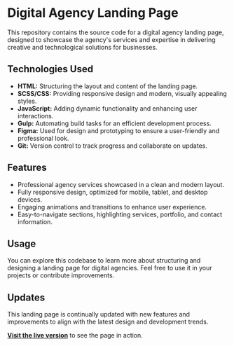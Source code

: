 # Digital Agency Landing Page

This repository contains the source code for a digital agency landing page, designed to showcase the agency's services and expertise in delivering creative and technological solutions for businesses.

## Technologies Used

- **HTML:** Structuring the layout and content of the landing page.
- **SCSS/CSS:** Providing responsive design and modern, visually appealing styles.
- **JavaScript:** Adding dynamic functionality and enhancing user interactions.
- **Gulp:** Automating build tasks for an efficient development process.
- **Figma:** Used for design and prototyping to ensure a user-friendly and professional look.
- **Git:** Version control to track progress and collaborate on updates.

## Features

- Professional agency services showcased in a clean and modern layout.
- Fully responsive design, optimized for mobile, tablet, and desktop devices.
- Engaging animations and transitions to enhance user experience.
- Easy-to-navigate sections, highlighting services, portfolio, and contact information.

## Usage

You can explore this codebase to learn more about structuring and designing a landing page for digital agencies. Feel free to use it in your projects or contribute improvements.

## Updates

This landing page is continually updated with new features and improvements to align with the latest design and development trends.

[**Visit the live version**](https://dimaa21.github.io/website-digital-agency) to see the page in action.
